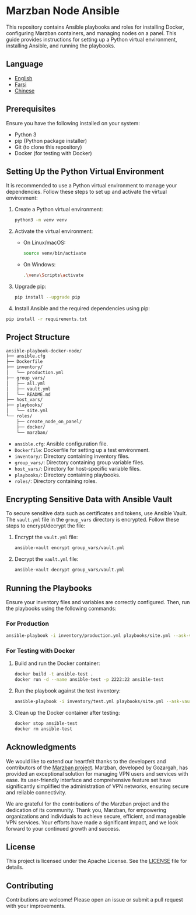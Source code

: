 # Marzban Node Ansible

This repository contains Ansible playbooks and roles for installing Docker, configuring Marzban containers, and managing nodes on a panel. This guide provides instructions for setting up a Python virtual environment, installing Ansible, and running the playbooks.

## Language

- [English](README.md)
- [Farsi](README_fa.md)
- [Chinese](README_zh.md)

## Prerequisites

Ensure you have the following installed on your system:

- Python 3
- pip (Python package installer)
- Git (to clone this repository)
- Docker (for testing with Docker)

## Setting Up the Python Virtual Environment

It is recommended to use a Python virtual environment to manage your dependencies. Follow these steps to set up and activate the virtual environment:

1. Create a Python virtual environment:

   ```sh
   python3 -m venv venv
   ```

2. Activate the virtual environment:

   - On Linux/macOS:

     ```sh
     source venv/bin/activate
     ```

   - On Windows:

     ```sh
     .\venv\Scripts\activate
     ```

3. Upgrade pip:

   ```sh
   pip install --upgrade pip
   ```

4. Install Ansible and the required dependencies using pip:

```sh
pip install -r requirements.txt
```

## Project Structure

```sh
ansible-playbook-docker-node/
├── ansible.cfg
├── Dockerfile
├── inventory/
│   └── production.yml
├── group_vars/
│   ├── all.yml
│   ├── vault.yml
│   └── README.md
├── host_vars/
├── playbooks/
│   └── site.yml
└── roles/
    ├── create_node_on_panel/
    ├── docker/
    └── marzban/
```

- `ansible.cfg`: Ansible configuration file.
- `Dockerfile`: Dockerfile for setting up a test environment.
- `inventory/`: Directory containing inventory files.
- `group_vars/`: Directory containing group variable files.
- `host_vars/`: Directory for host-specific variable files.
- `playbooks/`: Directory containing playbooks.
- `roles/`: Directory containing roles.

## Encrypting Sensitive Data with Ansible Vault

To secure sensitive data such as certificates and tokens, use Ansible Vault. The `vault.yml` file in the `group_vars` directory is encrypted. Follow these steps to encrypt/decrypt the file:

1. Encrypt the `vault.yml` file:

   ```sh
   ansible-vault encrypt group_vars/vault.yml
   ```

2. Decrypt the `vault.yml` file:

   ```sh
   ansible-vault decrypt group_vars/vault.yml
   ```

## Running the Playbooks

Ensure your inventory files and variables are correctly configured. Then, run the playbooks using the following commands:

### For Production

```sh
ansible-playbook -i inventory/production.yml playbooks/site.yml --ask-vault-pass
```

### For Testing with Docker

1. Build and run the Docker container:

   ```sh
   docker build -t ansible-test .
   docker run -d --name ansible-test -p 2222:22 ansible-test
   ```

2. Run the playbook against the test inventory:

   ```sh
   ansible-playbook -i inventory/test.yml playbooks/site.yml --ask-vault-pass
   ```

3. Clean up the Docker container after testing:

   ```sh
   docker stop ansible-test
   docker rm ansible-test
   ```

## Acknowledgments

We would like to extend our heartfelt thanks to the developers and contributors of the [Marzban project](https://github.com/Gozargah/Marzban). Marzban, developed by Gozargah, has provided an exceptional solution for managing VPN users and services with ease. Its user-friendly interface and comprehensive feature set have significantly simplified the administration of VPN networks, ensuring secure and reliable connectivity.

We are grateful for the contributions of the Marzban project and the dedication of its community. Thank you, Marzban, for empowering organizations and individuals to achieve secure, efficient, and manageable VPN services. Your efforts have made a significant impact, and we look forward to your continued growth and success.

## License

This project is licensed under the Apache License. See the [LICENSE](LICENSE) file for details.

## Contributing

Contributions are welcome! Please open an issue or submit a pull request with your improvements.
